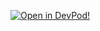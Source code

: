 [![Open in DevPod!](https://devpod.sh/assets/open-in-devpod.svg)](https://devpod.sh/open#https://github.com/pascalbreuninger/go-1-22)
